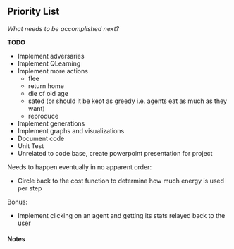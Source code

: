 ## Priority List
*What needs to be accomplished next?*

**TODO**
- Implement adversaries
- Implement QLearning
- Implement more actions
    - flee
    - return home
    - die of old age
    - sated (or should it be kept as greedy i.e. agents eat as much as they want)
    - reproduce 
- Implement generations
- Implement graphs and visualizations
- Document code
- Unit Test
- Unrelated to code base, create powerpoint presentation for project

Needs to happen eventually in no apparent order:
- Circle back to the cost function to determine how much energy is used per step

Bonus:
- Implement clicking on an agent and getting its stats relayed back to the user

#### Notes
